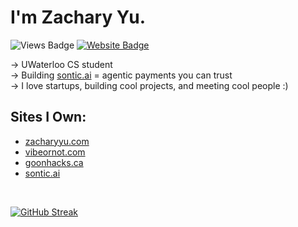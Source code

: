 # I'm Zachary Yu.

![Views Badge](https://komarev.com/ghpvc/?username=zach3141592&label=Profile%20views&color=0e75b6&style=flat) [![Website Badge](https://img.shields.io/badge/website-zacharyyu.com-blue)](https://www.zacharyyu.com/)

-> UWaterloo CS student <br />
-> Building [sontic.ai](https://www.sontic.ai/) = agentic payments you can trust <br />
-> I love startups, building cool projects, and meeting cool people :)

## Sites I Own:
- [zacharyyu.com](https://www.zacharyyu.com/)
- [vibeornot.com](https://www.vibeornot.com/)
- [goonhacks.ca](https://www.goonhacks.ca/)
- [sontic.ai](https://www.sontic.ai/)
<br />

[![GitHub Streak](https://streak-stats.demolab.com/?user=zach3141592)](https://git.io/streak-stats)
